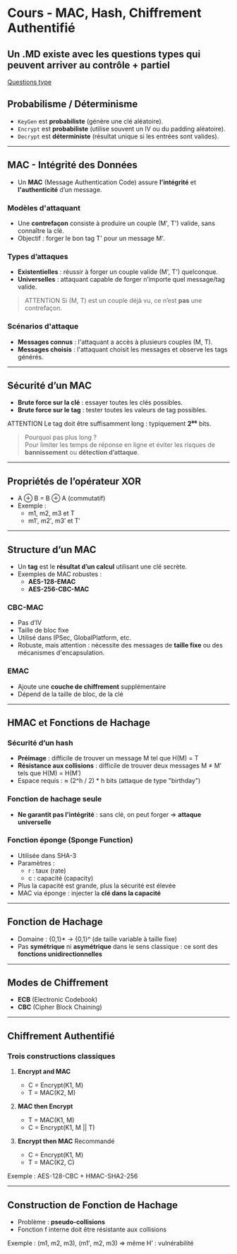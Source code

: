 # Cours - MAC, Hash, Chiffrement Authentifié

## Un .MD existe avec les questions types qui peuvent arriver au contrôle + partiel
[Questions type](https://github.com/LibelleQ/Crypto/blob/main/controle_question.MD)


## Probabilisme / Déterminisme

- `KeyGen` est **probabiliste** (génère une clé aléatoire).
- `Encrypt` est **probabiliste** (utilise souvent un IV ou du padding aléatoire).
- `Decrypt` est **déterministe** (résultat unique si les entrées sont valides).

---

## MAC - Intégrité des Données

- Un **MAC** (Message Authentication Code) assure **l'intégrité** et **l'authenticité** d’un message.

### Modèles d'attaquant

- Une **contrefaçon** consiste à produire un couple (M', T') valide, sans connaître la clé.
- Objectif : forger le bon tag T' pour un message M'.

### Types d’attaques

- **Existentielles** : réussir à forger un couple valide (M', T') quelconque.
- **Universelles** : attaquant capable de forger n’importe quel message/tag valide.

> ATTENTION Si (M, T) est un couple déjà vu, ce n’est **pas** une contrefaçon.

### Scénarios d'attaque

- **Messages connus** : l'attaquant a accès à plusieurs couples (M, T).
- **Messages choisis** : l'attaquant choisit les messages et observe les tags générés.

---

## Sécurité d’un MAC

- **Brute force sur la clé** : essayer toutes les clés possibles.
- **Brute force sur le tag** : tester toutes les valeurs de tag possibles.

ATTENTION Le tag doit être suffisamment long : typiquement **2⁹⁶** bits.

> Pourquoi pas plus long ?  
> Pour limiter les temps de réponse en ligne et éviter les risques de **bannissement** ou **détection d’attaque**.

---

## Propriétés de l’opérateur XOR

- A ⊕ B = B ⊕ A (commutatif)
- Exemple :
  - m1, m2, m3 et T
  - m1′, m2′, m3′ et T′

---

## Structure d’un MAC

- Un **tag** est le **résultat d’un calcul** utilisant une clé secrète.
- Exemples de MAC robustes :
  - **AES-128-EMAC**
  - **AES-256-CBC-MAC**

### CBC-MAC

- Pas d’IV
- Taille de bloc fixe
- Utilisé dans IPSec, GlobalPlatform, etc.
- Robuste, mais attention : nécessite des messages de **taille fixe** ou des mécanismes d'encapsulation.

### EMAC

- Ajoute une **couche de chiffrement** supplémentaire
- Dépend de la taille de bloc, de la clé

---

## HMAC et Fonctions de Hachage

### Sécurité d’un hash

- **Préimage** : difficile de trouver un message M tel que H(M) = T
- **Résistance aux collisions** : difficile de trouver deux messages M ≠ M′ tels que H(M) = H(M′)
- Espace requis : ≈ (2^h / 2) * h bits (attaque de type "birthday")

### Fonction de hachage seule

- **Ne garantit pas l'intégrité** : sans clé, on peut forger => **attaque universelle**

### Fonction éponge (Sponge Function)

- Utilisée dans SHA-3
- Paramètres :
  - r : taux (rate)
  - c : capacité (capacity)
- Plus la capacité est grande, plus la sécurité est élevée
- MAC via éponge : injecter la **clé dans la capacité**

---

## Fonction de Hachage

- Domaine : {0,1}* → {0,1}ⁿ (de taille variable à taille fixe)
- Pas **symétrique** ni **asymétrique** dans le sens classique : ce sont des **fonctions unidirectionnelles**

---

## Modes de Chiffrement

- **ECB** (Electronic Codebook)
- **CBC** (Cipher Block Chaining)

---

## Chiffrement Authentifié

### Trois constructions classiques

1. **Encrypt and MAC**
   - C = Encrypt(K1, M)
   - T = MAC(K2, M)

2. **MAC then Encrypt**
   - T = MAC(K1, M)
   - C = Encrypt(K1, M || T)

3. **Encrypt then MAC** Recommandé
   - C = Encrypt(K1, M)
   - T = MAC(K2, C)

Exemple : AES-128-CBC + HMAC-SHA2-256

---

## Construction de Fonction de Hachage

- Problème : **pseudo-collisions**
- Fonction f interne doit être résistante aux collisions

Exemple : (m1, m2, m3), (m1′, m2, m3) ⇒ même H’ : vulnérabilité
